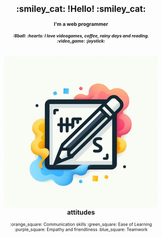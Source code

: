 <div align="center">
  <h1 aling = "Center"> :smiley_cat:	!Hello! :smiley_cat:	 </h1>
  <h3> I'm a web programmer </h3>
  <h5 aling = "center">:8ball: :hearts: I love videogames, coffee, rainy days and reading. :video_game: :joystick: </h5>
</div>
<br>
<img src="assets/_e083a80d-24ec-40a0-9efe-b00960d4659e.png" align="right" />
<br>
<h2 align="center">attitudes </h2>
<div align="center">
  :orange_square:	Communication skills
  :green_square:	Ease of Learning
  :purple_square:	Empathy and friendliness
  :blue_square:	Teamwork	
</div>




